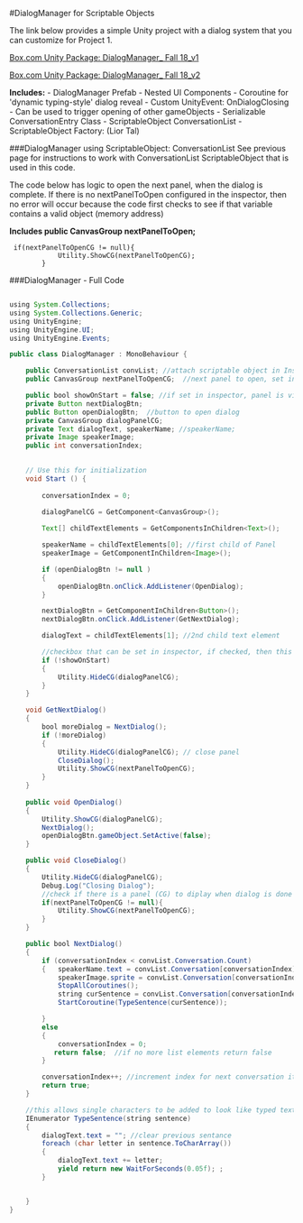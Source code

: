 #DialogManager for Scriptable Objects

The link below provides a simple Unity project with a dialog system that you can customize for Project 1. 

[Box.com Unity Package: DialogManager_ Fall 18_v1](https://utdallas.box.com/s/7c2e1nhk99r5kttb9e0ee2kagcpoxmq1)

[Box.com Unity Package: DialogManager_ Fall 18_v2](https://utdallas.box.com/v/DialogManager-Version2-F18) 

**Includes:** 
    - DialogManager Prefab - Nested UI Components
    - Coroutine for 'dynamic typing-style' dialog reveal
    - Custom UnityEvent: OnDialogClosing - Can be used to trigger opening of other gameObjects
    - Serializable ConversationEntry Class
    - ScriptableObject ConversationList
    - ScriptableObject Factory: (Lior Tal)

###DialogManager using ScriptableObject: ConversationList
See previous page for instructions to work with ConversationList ScriptableObject that is used in this code.

The code below has logic to open the next panel, when the dialog is complete.  If there is no nextPanelToOpen configured in the inspector, then no error will occur because the code first checks to see if that variable contains a valid object (memory address)  

   
**Includes public CanvasGroup nextPanelToOpen;**
```
 if(nextPanelToOpenCG != null){
            Utility.ShowCG(nextPanelToOpenCG);
        }
```

###DialogManager - Full Code

```java

using System.Collections;
using System.Collections.Generic;
using UnityEngine;
using UnityEngine.UI;
using UnityEngine.Events;

public class DialogManager : MonoBehaviour {

    public ConversationList convList; //attach scriptable object in Inspector
    public CanvasGroup nextPanelToOpenCG;  //next panel to open, set in Inspector

    public bool showOnStart = false; //if set in inspector, panel is visible at start of scene
    private Button nextDialogBtn;
    public Button openDialogBtn;  //button to open dialog
    private CanvasGroup dialogPanelCG;
    private Text dialogText, speakerName; //speakerName;
    private Image speakerImage;
    public int conversationIndex;

   
    // Use this for initialization
    void Start () {
      
        conversationIndex = 0;

        dialogPanelCG = GetComponent<CanvasGroup>();
       
        Text[] childTextElements = GetComponentsInChildren<Text>();

        speakerName = childTextElements[0]; //first child of Panel
        speakerImage = GetComponentInChildren<Image>();

        if (openDialogBtn != null )
        {
            openDialogBtn.onClick.AddListener(OpenDialog);
        }

        nextDialogBtn = GetComponentInChildren<Button>();
        nextDialogBtn.onClick.AddListener(GetNextDialog);

        dialogText = childTextElements[1]; //2nd child text element

        //checkbox that can be set in inspector, if checked, then this is not exected
        if (!showOnStart)
        {
            Utility.HideCG(dialogPanelCG);
        }
    }

    void GetNextDialog()
    {
        bool moreDialog = NextDialog();
        if (!moreDialog)
        {
            Utility.HideCG(dialogPanelCG); // close panel
            CloseDialog();
            Utility.ShowCG(nextPanelToOpenCG);
        }
    }
	
    public void OpenDialog()
    {
        Utility.ShowCG(dialogPanelCG);
        NextDialog();
        openDialogBtn.gameObject.SetActive(false);
    }

    public void CloseDialog()
    {
        Utility.HideCG(dialogPanelCG);
        Debug.Log("Closing Dialog");
        //check if there is a panel (CG) to diplay when dialog is done
        if(nextPanelToOpenCG != null){
            Utility.ShowCG(nextPanelToOpenCG);
        }
    }

    public bool NextDialog()
    {
        if (conversationIndex < convList.Conversation.Count)
        {   speakerName.text = convList.Conversation[conversationIndex].speakerName;
            speakerImage.sprite = convList.Conversation[conversationIndex].speakerImg;
            StopAllCoroutines();
            string curSentence = convList.Conversation[conversationIndex].dialogTxt;
            StartCoroutine(TypeSentence(curSentence));

        }
        else
        {
            conversationIndex = 0;
           return false;  //if no more list elements return false
        }

        conversationIndex++; //increment index for next conversation item
        return true;
    }

    //this allows single characters to be added to look like typed text
    IEnumerator TypeSentence(string sentence)
    {
        dialogText.text = ""; //clear previous sentance
        foreach (char letter in sentence.ToCharArray())
        {
            dialogText.text += letter;
            yield return new WaitForSeconds(0.05f); ;
        }


    }
}
```

